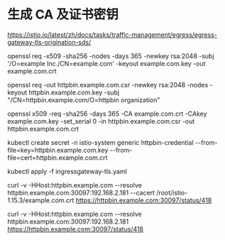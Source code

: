 # 生成 CA 及证书密钥
https://istio.io/latest/zh/docs/tasks/traffic-management/egress/egress-gateway-tls-origination-sds/

openssl req -x509 -sha256 -nodes -days 365 -newkey rsa:2048 -subj '/O=example Inc./CN=example.com' -keyout example.com.key -out example.com.crt

openssl req -out httpbin.example.com.csr -newkey rsa:2048 -nodes -keyout httpbin.example.com.key -subj "/CN=httpbin.example.com/O=httpbin organization"

openssl x509 -req -sha256 -days 365 -CA example.com.crt -CAkey example.com.key -set_serial 0 -in httpbin.example.com.csr -out httpbin.example.com.crt

kubectl create secret -n istio-system generic httpbin-credential --from-file=key=httpbin.example.com.key --from-file=cert=httpbin.example.com.crt

kubectl apply -f ingressgateway-tls.yaml

curl -v -HHost:httpbin.example.com --resolve httpbin.example.com:30097:192.168.2.181 --cacert /root/istio-1.15.3/example.com.crt https://httpbin.example.com:30097/status/418

curl -v -HHost:httpbin.example.com --resolve httpbin.example.com:30097:192.168.2.181 https://httpbin.example.com:30097/status/418
